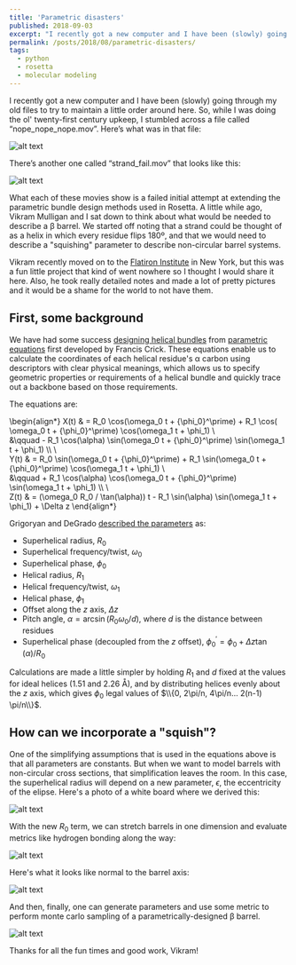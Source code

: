 ```yaml
---
title: 'Parametric disasters'
published: 2018-09-03
excerpt: "I recently got a new computer and I have been (slowly) going through my old files to try to some order around here. So, while I was doing this kind of twenty-first century upkeep, I stumbled across a file called “nope_nope_nope.mov”. Here’s what was in that file..."
permalink: /posts/2018/08/parametric-disasters/
tags:
  - python
  - rosetta
  - molecular modeling
---
```


I recently got a new computer and I have been (slowly) going through my old files to try to maintain a little order around here. So, while I was doing the ol' twenty-first century upkeep, I stumbled across a file called “nope_nope_nope.mov”. Here’s what was in that file:

![alt text](https://weitzner.github.io/files/mov/helical_disaster.gif "It's like a weird protein jellyfish, man.")

There’s another one called “strand_fail.mov” that looks like this:

![alt text](https://weitzner.github.io/files/mov/strand_disaster.gif "I think I could watch this all day.")

What each of these movies show is a failed initial attempt at extending the parametric bundle design methods used in Rosetta. A little while ago, Vikram Mulligan and I sat down to think about what would be needed to describe a β barrel. We started off noting that a strand could be thought of as a helix in which every residue flips 180º, and that we would need to describe a "squishing" parameter to describe non-circular barrel systems.

Vikram recently moved on to the [Flatiron Institute](https://www.simonsfoundation.org/flatiron/) in New York, but this was a fun little project that kind of went nowhere so I thought I would share it here. Also, he took really detailed notes and made a lot of pretty pictures and it would be a shame for the world to not have them.

## First, some background
We have had some success [designing helical bundles](https://doi.org/10.1126/science.1257481) from [parametric equations](https://doi.org/10.1107/S0365110X53001952) first developed by Francis Crick. These equations enable us to calculate the coordinates of each helical residue's α carbon using descriptors with clear physical meanings, which allows us to specify geometric properties or requirements of a helical bundle and quickly trace out a backbone based on those requirements.

The equations are:

\begin{align\*}
X(t) & = R_0 \cos(\omega_0 t + {\phi_0}^\prime) + R_1 \cos( \omega_0 t + {\phi_0}^\prime) \cos(\omega_1 t + \phi_1) \\\
&\qquad - R_1 \cos(\alpha) \sin(\omega_0 t + {\phi_0}^\prime) \sin(\omega_1 t + \phi_1) \\\ \\\
Y(t) & = R_0 \sin(\omega_0 t + {\phi_0}^\prime) + R_1 \sin(\omega_0 t + {\phi_0}^\prime) \cos(\omega_1 t + \phi_1) \\\
&\qquad + R_1 \cos(\alpha) \cos(\omega_0 t + {\phi_0}^\prime) \sin(\omega_1 t + \phi_1) \\\ \\\
Z(t) & = (\omega_0 R_0 / \tan(\alpha)) t - R_1 \sin(\alpha) \sin(\omega_1 t + \phi_1) + \Delta z
\end{align\*}

Grigoryan and DeGrado [described the parameters](https://doi.org/10.1016/j.jmb.2010.08.058) as:
* Superhelical radius, $R_0$
* Superhelical frequency/twist, $\omega_0$
* Superhelical phase, $\phi_0$
* Helical radius, $R_1$
* Helical frequency/twist, $\omega_1$
* Helical phase, $\phi_1$
* Offset along the $z$ axis, $\Delta z$
* Pitch angle, $\alpha = \arcsin(R_0 \omega_0 / d)$, where $d$ is the distance between residues
* Superhelical phase (decoupled from the $z$ offset), ${\phi_0}^\prime = \phi_0 + \Delta z \tan(\alpha) / R_0$

Calculations are made a little simpler by holding $R_1$ and $d$ fixed at the values for ideal helices (1.51 and 2.26 Å), and by distributing helices evenly about the $z$ axis, which gives $\phi_0$ legal values of $\\{0, 2\pi/n, 4\pi/n... 2(n-1) \pi/n\\}$.

## How can we incorporate a "squish"?
One of the simplifying assumptions that is used in the equations above is that all parameters are constants. But when we want to model barrels with non-circular cross sections, that simplification leaves the room. In this case, the superhelical radius will depend on a new parameter, $\epsilon$, the eccentricity of the elipse. Here's a photo of a white board where we derived this:

![alt text](https://weitzner.github.io/files/img/wb_math.png "It's possible that this was not the first time this was written up.")

With the new $R_0$ term, we can stretch barrels in one dimension and evaluate metrics like hydrogen bonding along the way:

![alt text](https://weitzner.github.io/files/mov/strand_sample_along_axis.gif "Notice how the hydrogen bonds appear when the strands are arranged appropriately.")

Here's what it looks like normal to the barrel axis:

![alt text](https://weitzner.github.io/files/mov/strand_sample_orth.gif "Here's a side view.")

And then, finally, one can generate parameters and use some metric to perform monte carlo sampling of a parametrically-designed β barrel.

![alt text](https://weitzner.github.io/files/mov/b_barrel_wiggle.gif "Look at all that hydrogen bond goodness!")

Thanks for all the fun times and good work, Vikram!
